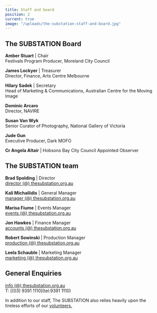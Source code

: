 ```yaml
---
title: Staff and board
position: 2
current: true
image: "/uploads/the-substation-staff-and-board.jpg"
---
```


## The SUBSTATION Board<br>

**Amber Stuart** | Chair<br>
Festivals Program Producer, Moreland City Council<br>

**James Lockyer** | Treasurer<br>
Director, Finance, Arts Centre Melbourne<br>

**Hilary Sadek** | Secretary<br>
Head of Marketing & Communications, Australian Centre for the Moving Image <br>

**Dominic Arcaro** <br>
Director, NAVIRE <br>

**Susan Van Wyk**<br>
Senior Curator of Photography, National Gallery of Victoria <br>

**Jude Gun**<br>
Executive Producer, Dark MOFO<br>

**Cr Angela Altair** | Hobsons Bay City Council Appointed Observer <br>




## The SUBSTATION team<br>

**Brad Spolding** | Director<br>
[director (@) thesubstation.org.au](mailto:director@thesubstation.org.au)

**Kali Michailidis** | General Manager<br>
[manager (@) thesubstation.org.au](mailto:manager@thesubstation.org.au)

**Marisa Fiume** | Events Manager<br>
[events (@) thesubstation.org.au](mailto:events@thesubstation.org.au)

**Jon Hawkes** | Finance Manager<br>
[accounts (@) thesubstation.org.au](mailto:accounts@thesubstation.org.au)

**Robert Sowinski** | Production Manager<br>
[production (@) thesubstation.org.au](mailto:production@thesubstation.org.au)

**Leela Schauble** | Marketing Manager<br>
[marketing (@) thesubstation.org.au](mailto:marketing@thesubstation.org.au)



## General Enquiries<br>
[info (@) thesubstation.org.au](mailto:info@thesubstation.org.au)<br>
T: [(03) 9391 1110](tel:9391 1110)

In addition to our staff, The SUBSTATION also relies heavily upon the tireless efforts of our [volunteers.](https://thesubstation.org.au/about/volunteer/)

